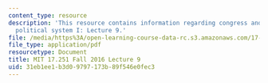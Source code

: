 ```yaml
---
content_type: resource
description: 'This resource contains information regarding congress and the american
  political system I: Lecture 9.'
file: /media/https%3A/open-learning-course-data-rc.s3.amazonaws.com/17-251-congress-and-the-american-political-system-i-fall-2016/31eb1ee1b3d09797173b89f546e0fec3_MIT17_251F16_Lec9.pdf
file_type: application/pdf
resourcetype: Document
title: MIT 17.251 Fall 2016 Lecture 9
uid: 31eb1ee1-b3d0-9797-173b-89f546e0fec3
---
```

